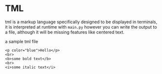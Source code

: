 # TML

tml is a markup language specifically designed to be displayed in terminals, it is interpreted at runtime with `main.py` however you can write the output to a file, although it will be missing features like centered text.


a sample tml file
```tml
<p color="blue">Hello</p>
<br>
<b>some bold text</b>
<br>
<i>some italic text</i>
```
